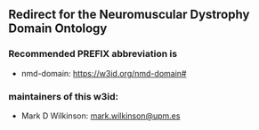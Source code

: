 ## Redirect for the Neuromuscular Dystrophy Domain Ontology


### Recommended PREFIX abbreviation is 

* nmd-domain: <https://w3id.org/nmd-domain#>

### maintainers of this w3id:

* Mark D Wilkinson:  mark.wilkinson@upm.es

